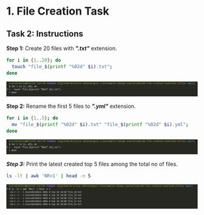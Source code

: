 # 1. File Creation Task

## Task 2: Instructions

**Step 1:** Create 20 files with ***".txt"*** extension.

```bash
for i in {1..20}; do 
  touch "file_$(printf "%02d" $i).txt"; 
done
```

![Output 1](./output-1.png)

**Step 2:** Rename the first 5 files to ***".yml"*** extension.

```bash
for i in {1..5}; do 
  mv "file_$(printf "%02d" $i).txt" "file_$(printf "%02d" $i).yml"; 
done
```

![Output 2](./output-2.png)

***Step 3:*** Print the latest created top 5 files among the total no of files.

```bash
ls -lt | awk 'NR>1' | head -n 5
```

![Output 3](./output-3.png)
